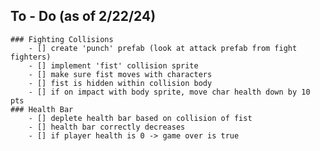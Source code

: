## To - Do (as of 2/22/24)
    ### Fighting Collisions
        - [] create 'punch' prefab (look at attack prefab from fight fighters)
        - [] implement 'fist' collision sprite
        - [] make sure fist moves with characters
        - [] fist is hidden within collision body
        - [] if on impact with body sprite, move char health down by 10 pts
    ### Health Bar
        - [] deplete health bar based on collision of fist
        - [] health bar correctly decreases
        - [] if player health is 0 -> game over is true

